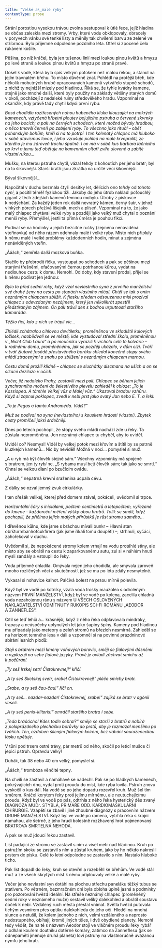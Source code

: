 ```yaml
---
title: "Velké a\_malé ryby"
contentType: prose
---
```


<section>

Strání porostlou vysokou trávou zvolna sestupoval k útlé řece, jejíž hladina se občas zaleskla mezi stromy. Vrby, které vodu obklopovaly, obracely v poryvech vánku své tenké listy a měnily tak chvílemi barvu ze zelené ve stříbrnou. Bylo příjemné odpoledne pozdního léta. Otřel si zpocené čelo rukávem košile.

Pěšina, po níž kráčel, byla jen tušenou linií mezi loukou plnou květů a hmyzu po levé straně a loukou plnou květů a hmyzu po straně pravé.

Došel k vodě, která byla spíš velkým potokem než malou řekou, a stanul na jejím travnatém břehu. To místo důvěrně znal. Pohlédl na protější břeh, kde několik mohutných hrubě opracovaných kamenů vytvářelo stupně schodů, z nichž ty nejnižší mizely pod hladinou. Říká se, že tyhle kvádry kamene, stejně jako mnohé další, které byly použity na základy většiny starých domů v okolí, pocházejí z nedaleké ruiny středověkého hradu. Vzpomínal na okamžik, kdy právě tady chytil kdysi první rybu:

_Bosá chodidla roztřesených nohou hubeného kluka klouzající na mokrých kamenech, vztyčená hřbetní ploutev bojujícího pstruha a červené skvrnky na jeho bocích; a pak na černých schodech, které možná bývaly hradbou, o něco tmavší červeň po zabíjení ryby. To všechno jako rituál – oběť pohanským bohům, kteří si na to potrpí. I ten kolenatý chlapec má hluboko v sobě atavismus lovce, i jeho vzrušuje pohled na malé krveprolití, ze kterého je mu zároveň trochu špatně. I on má v sobě kus barbara lačnícího po krvi a jemu teď obětuje na kamenném oltáři zvíře ulovené a zabité vlastní rukou…_

Mušku, na kterou pstruha chytil, vázal tehdy z kohoutích per jeho bratr; byl na to šikovnější. Starší bratři jsou zkrátka na určité věci šikovnější.

Býval šikovnější…

Napočítal v duchu bezmála čtyři desítky let, dělících ono _tehdy_ od tohoto _nyní_, a pocítil téměř fyzickou tíži. Jakoby do jeho útrob nakladl poťouchlý gigant z těch zdejších kamenů temnou mohylu. Útroby z pískovce k nedýchání. Za každý jeden rok další nevratný kámen, černý šutr, v jehož vlhkých pórech přežívá lišejník, mech a plíseň. Vzpomínal na to, že jako malý chlapec chytával velké ryby a později jako velký muž chytal o poznání menší ryby. Přemýšlel, jestli ta přímá úměra je pouhou fikcí.

Podíval se na hodinky a jejich bezcitné ručky (zejména nenáviděná vteřinovka) od něho rázem odehnaly malé i velké ryby. Místo nich připluly k němu malé i velké problémy každodenních hodin, minut a zejména nenáviděných vteřin.

„Ááách,“ zemřela další mozková buňka.

Stačilo by přebrodit říčku, vystoupat po schodech a pak se pěšinou mezi starými třešněmi, ofačovanými černou potrhanou kůrou, vydat na nedlouhou cestu k domu. Nemohl. Od doby, kdy stavení prodal, přijel se k němu podívat jen jednou:

_Bylo to před sedmi roky, když vzal nevlastního syna z prvního manželství své druhé ženy na cestu po stopách vlastního mládí. Chtěl se tak s oním neznámým chlapcem sblížit. K fiasku předem odsouzenou misi prozíval chlapec s odevzdaným nezájmem, který jen několikrát zpestřil předstíraným zájmem. On pak trávil den s bodrou urputností staršího kamaráda._

_Těžko říci, kdo z nich se trápil víc…_

_Zhlédli zchátralou cihlovou devítiletku, proměněnou ve skladiště kulových ložisek, naobědvali se ve městě, kde vystudoval střední školu, proměněnou v „Nicht Club Laura“ a po moučníku vyrazili k vrcholu celé té kalvárie – k rodnému domu, proměněnému, jak se později ukázalo, v dům cizí. Tváří v tvář žlutavé fasádě přestavěného baráku shledal konečně stopy svého mládí ztracenými a snahu po sblížení s neznámým chlapcem marnou._

_Cestu domů prožili klidně – chlapec se sluchátky discmana na uších a on se slzami deziluze v očích._

_Večer, již nedaleko Prahy, zastavili mezi poli. Chlapec se během jejich synchronního močení do šelestivého plevelu zahleděl k obloze: „To je Kassiopea. A támhle Velkej vůz a Malej vůz.“ Ukazoval bradou vzhůru. Když si zapnul poklopec, zvedl k nebi prst jako svatý Jan nebo E. T. a řekl:_

_„To je Pegas a tamto Androméda. Vidíš?“_

_Muž se podíval na syna (nevlastního) s kouskem hrdosti (vlastní). Zbytek cesty promlčeli jaksi srdečněji._

Dnes po letech pochopil, že stopy svého mládí nachází zde u řeky. Ta zůstala neproměněna. Jen neznámý chlapec tu chyběl, aby to uviděl.

Uviděl co? Nesmysl! Viděl by velkej potok mezi křovím a štítil by se patrně kluzkejch kamenů… Nic by neviděl! Možná v noci… pomyslel si muž.

„A u ryb má být člověk stejně sám.“ Všechny vzpomínky má spojené s bratrem, jen ty _rybí_ ne. „S rybama musí bejt člověk sám; tak jako se smrtí.“ Ohnal se velkou dlaní po bzučícím ovádu.

„Ááách,“ nepatrná krevní sraženina ucpala cévu.

Z dálky se ozval jemný zvuk cirkulárky.

I ten ořešák velikej, kterej před domem stával, pokáceli, uvědomil si trpce.

_Horizontální čáry s iniciálami, počtem centimetrů a letopočtem, vyřezané do kmene – každoroční měření výšky obou bratrů. Tolik se smáli, když pochopili, že příčinou jejich malých přírůstků je růst stromu samého…_

I dřevěnou kůlnu, kde jsme s bráchou mívali bunkr – Hlavní stan obršturmbanhofcukfírera (jak jsme říkali tomu doupěti) –, strhnuli, syčáci, zahořekoval v duchu.

Uvědomil si, že nepokácené stromy kolem vrhají na vodu protáhlé stíny, ale místo aby se obrátil na cestu k zaparkovanému autu, zul si v náhlém hnutí mysli sandály a vstoupil do řeky.

Voda příjemně chladila. Omývala nejen jeho chodidla, ale smývala zároveň mnoho rozličných věcí a skutečností, jež se mu po léta zdály nesmytelné.

Vykasal si nohavice kalhot. Palčivá bolest na prsou mírně polevila.

Když byl ve vodě po kotníky, vzala voda trosky mauzolea s odroleným názvem PRVNÍ MANŽELSTVÍ, když byl ve vodě po kolena, zacelila chladná voda nezahojenou ránu s názvem U VŠECH OSLOVENÝCH NAKLADATELSTVÍ ODMÍTNUTÝ RUKOPIS SCI-FI ROMÁNU „AEODOR A ZANNEFLES“.

Cítil se teď lehčí a… krásnější, když z něho řeka odplavovala mindráky, trapasy a neúspěchy uplynulých let jako šupiny špíny. Kameny pod hladinou mu připadaly jako meteory a zeleň stromů na březích nesmírná. Zahleděl se na horizont temného lesa v dáli a vzpomněl si na povinné prázdninové sbírání lesních plodů:

_Stojí s bratrem mezi kmeny voňavých borovic, smějí se fialovými dásněmi a vyplazují na sebe fialové jazyky. Právě je ovládl záchvat smíchu až k počůrání._

_„Ty seš Irskej setr! Čistokrevnej!“ křičí._

_„A ty seš Skotskej svetr, srabe! Čistokrevnej!“ pláče smíchy bratr._

_„Srabe, a ty seš čau-čau!“ řičí on._

_„A ty seš… nazdar-nazdar! Čistokrevnej, srabe!“ zajíká se bratr v agónii veselí._

_„A ty seš penis-klitoris!“ omráčil staršího bratra i sebe._

_„Teda brááácho! Kdes todle sebral?“ směje se starší z bratrů a nabírá z poloprázdného plecháčku borůvky do prstů, aby je rozmazal menšímu po tvářích. Ten, ozdoben šíleným fialovým knírem, bez váhání sourozeneckou lásku opětuje._

V tůni pod trsem ostré trávy, pár metrů od něho, skočil po letící mušce či jepici pstruh. Opravdu velký!

Duhák, tak 38 nebo 40 cm velký, pomyslel si.

„Ááách,“ trombóza věnčité tepny.

Na chvíli se zastavil a namáhavě se nadechl. Pak se po hladkých kamenech, pokrývajících dno, vydal proti proudu do míst, kde ryba lovila. Pstruh znovu vyskočil o kus dál. Na vodě se po jeho dopadu rozevřel kruh. Muž šel tím směrem. Kráčel korytem řeky proti jejímu mírnému, ale neutuchajícímu proudu. Když byl ve vodě po pás, odtrhla z něho řeka hysterický děs zvaný DIAGNÓZA MUDr. STÝBLA, PRIMÁŘE ODD. KARDIOMASKULÁRNÍ CHIRURGIE. Vzápětí se zbavil i jiné zhoubné diagnózy s pracovním názvem DRUHÉ MANŽELSTVÍ. Když byl ve vodě po ramena, vytrhla řeka s krajní námahou, ale šetrně, z jeho hrudi bolestně rozžhavený hrot pojmenovaný BRATROVA SMRTELNÁ NEHODA.

A pak se muž jdoucí řekou zastavil.

List padající ze stromu se zastavil s ním a visel metr nad hladinou. Kruh po pstružím skoku se zastavil s ním a zůstal kruhem, jako by ho někdo nakreslil prstem do písku. Celé to letní odpoledne se zastavilo s ním. Nastalo hluboké ticho.

Pak list dopadl do řeky, kruh se otevřel a rozeběhl ke břehům. Ve vodě stál muž a ze všech skrytých míst k němu připlouvaly velké a malé ryby.

</section>

<section>

Večer jeho nevlastní syn dotáhl na plochou střechu paneláku těžký tubus se stativem. Po větrném, bezmračném dni byla obloha úplně jasná a podmínky pro pozorování hvězd ideální. Na střeše neznámý chlapec (proměněný sedmi roky v neznámého muže) sestavil veliký dalekohled a obrátil soustavu čoček k nebi. Vzdálený ruch města přestal vnímat. Světla hvězd putovala tichým vesmírem přes optiku dalekohledu do jeho očí. Hleděl na mnohá slunce a netušil, že kolem jednoho z nich, velmi vzdáleného a naprosto nedostupného, obíhají, kromě jiných těles, i dvě obydlené planety. Nemohl tedy vědět, že na té s názvem Aeodor stojí ve vláčném proudu řeky rybář a odhání kouřem doutníku dotěrné komáry, zatímco na Zanneflesu (jak se odnepaměti jmenuje druhá planeta) loví pstruhy na vlastnoručně uvázanou nymfu jeho bratr.

</section>
